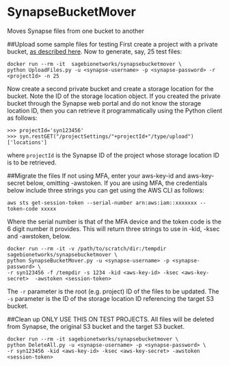 # SynapseBucketMover
Moves Synapse files from one bucket to another

##Upload some sample files for testing
First create a project with a private bucket, [as described here](https://docs.synapse.org/articles/custom_storage_location.html).  Now to generate, say, 25 test files:

```
docker run --rm -it  sagebionetworks/synapsebucketmover \
python UploadFiles.py -u <synapse-username> -p <synapse-password> -r <projectId> -n 25
```

Now create a second private bucket and create a storage location for the bucket.  Note the ID of the storage location object. If you created the private bucket through the Synapse web portal and do not know the storage location ID, then you can retrieve it programmatically using the Python client as follows:

```
>>> projectId='syn123456'
>>> syn.restGET("/projectSettings/"+projectId+"/type/upload")['locations']
```

where `projectId` is the Synapse ID of the project whose storage location ID is to be retrieved.

##Migrate the files
If not using MFA, enter your aws-key-id and aws-key-secret below, omitting -awstoken.  If you are using MFA, the credentials below include three strings you can get using the AWS CLI as follows:

```
aws sts get-session-token --serial-number arn:aws:iam::xxxxxxx --token-code xxxxx
```

Where the serial number is that of the MFA device and the token code is the 6 digit number it provides.  This will return three strings to use in -kid, -ksec and -awstoken, below.

```
docker run --rm -it -v /path/to/scratch/dir:/tempdir sagebionetworks/synapsebucketmover \
python SynapseBucketMover.py -u <synapse-username> -p <synapse-password> \
-r syn123456 -f /tempdir -s 1234 -kid <aws-key-id> -ksec <aws-key-secret>  -awstoken <session-token>
```

The `-r` parameter is the root (e.g. project) ID of the files to be updated.
The `-s` parameter is the ID of the storage location ID referencing the target S3 bucket. 

##Clean up
ONLY USE THIS ON TEST PROJECTS.  All files will be deleted from Synapse, the original S3 bucket and the target S3 bucket.

```
docker run --rm -it sagebionetworks/synapsebucketmover \
python DeleteAll.py -u <synapse-username> -p <synapse-password> \
-r syn123456 -kid <aws-key-id> -ksec <aws-key-secret> -awstoken <session-token>
```

